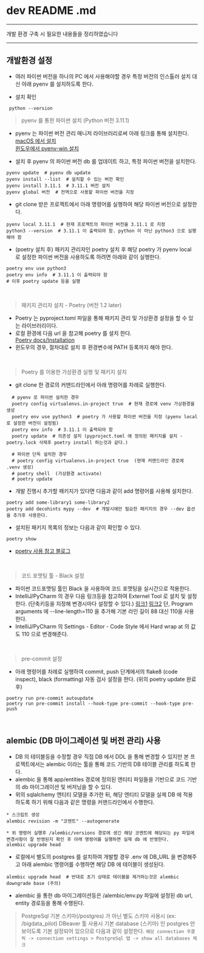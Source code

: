 # dev README .md

---
개발 환경 구축 시 필요한 내용들을 정리하였습니다

---

## 개발환경 설정

* 여러 파이썬 버전을 하나의 PC 에서 사용해야할 경우 특정 버전의 인스톨러 설치 대신 아래 pyenv 를 설치하도록 한다.
- 설치 확인
```shell
 python --version
```

> pyenv 를 통한 파이썬 설치 (Python 버전 3.11.1)
* pyenv 는 파이썬 버전 관리 매니저 라이브러리로써 아래 링크를 통해 설치한다.  
[macOS 에서 설치](https://leesh90.github.io/environment/2021/04/03/python-install/)  
[윈도우에서 pyenv-win 설치](https://thekkom.tistory.com/69)  


* 설치 후  pyenv 의 파이썬 버전 db 를 업데이트 하고, 특정 파이썬 버전을 설치한다.
```shell
pyenv update  # pyenv db update
pyenv install --list  # 설치할 수 있는 버전 확인 
pyenv install 3.11.1  # 3.11.1 버전 설치 
pyenv global 버전  # 전역으로 사용할 파이썬 버전을 지정
```
* git clone 받은 프로젝트에서 아래 명령어를 실행하여 해당 파이썬 버전으로 설정한다.
```shell
pyenv local 3.11.1  # 현재 프로젝트의 파이썬 버전을 3.11.1 로 지정
python3 --version  # 3.11.1 이 출력되야 함. python 이 아닌 python3 으로 실행해야 함
```
* (poetry 설치 후) 패키지 관리자인 poetry 설치 후 해당 poetry 가 pyenv local 로 설정한 파이썬 버전을 사용하도록 하려면 아래와 같이 실행한다.
```shell
poetry env use python3
poetry env info  # 3.11.1 이 출력되야 함
# 이후 poetry update 등을 실행
```

<br/>

>패키지 관리자 설치 - Poetry (버전 1.2 later)
* Poetry 는 pyproject.toml 파일을 통해 패키지 관리 및 가상환경 설정을 할 수 있는 라이브러리이다.
* 로컬 환경에 다음 url 을 참고해 poetry 를 설치 한다.    
  [Poetry docs/Installation](https://python-poetry.org/docs/#installation)
* 윈도우의 경우, 절차대로 설치 후 환경변수에 PATH 등록까지 해야 한다.

<br/>

>Poetry 를 이용한 가상환경 실행 및 패키지 설치
* git clone 한 경로의 커맨드라인에서 아래 명령어를 차례로 실행한다.
```shell
  # pyenv 로 파이썬 설치한 경우
  poetry config virtualenvs.in-project true  # 현재 경로에 venv 가상환경을 생성
  poetry env use python3  # poetry 가 사용할 파이썬 버전을 지정 (pyenv local 로 설정한 버전이 설정됨)
  poetry env info  # 3.11.1 이 출력되야 함
  poetry update  # 의존성 설치 (pyproject.toml 에 정의된 패키지를 설치 - poetry.lock 삭제후 poetry install 하는것과 같다.)
  
  # 파이썬 단독 설치한 경우
  # poetry config virtualenvs.in-project true  (현재 커맨드라인 경로에 .venv 생성)
  # poetry shell  (가상환경 activate)
  # poetry update
``` 

* 개발 진행시 추가할 패키지가 있다면 다음과 같이 add 명령어를 사용해 설치한다.
```shell
poetry add some-library1 some-library2
poetry add decohints mypy --dev  # 개발시에만 필요한 패키지의 경우 --dev 옵션을 추가후 사용한다.
```

* 설치된 패키지 목록의 정보는 다음과 같이 확인할 수 있다.
```shell
poetry show
```

* [poetry 사용 참고 블로그](https://velog.io/@hj8853/Poetry%EB%A5%BC-%EC%82%AC%EC%9A%A9%ED%95%98%EC%97%AC-%EA%B0%80%EC%83%81%ED%99%98%EA%B2%BD-%EB%A7%8C%EB%93%A4%EA%B8%B0)

<br/>


> 코드 포맷팅 툴 - Black 설정
* 파이썬 코드포맷팅 툴인 Black 을 사용하여 코드 포맷팅을 실시간으로 적용한다.
* IntelliJ/PyCharm 의 경우 다음 링크등을 참고하여 Externel Tool 로 설치 및 설정한다. (단축키등을 지정해 변경시마다 설정할 수 있다.)
  [링크1](https://medium.com/daehyun-baek/python-%EC%BD%94%EB%93%9C-%EC%8A%A4%ED%83%80%EC%9D%BC-%ED%88%B4-pycharm-%ED%99%98%EA%B2%BD-flake8-black-4adba134696a)
  [링크2](https://velog.io/@heka1024/PyCharm-%ED%8F%AC%EB%A7%A4%ED%84%B0%EB%A1%9C-Black-%EC%84%A4%EC%A0%95%ED%95%98%EA%B8%B0)
  단, Program arguments 에 --line-length=110 을 추가해 기본 라인 길이 88 대신 110을 사용 한다.
* IntelliJ/PyCharm 의 Settings - Editor - Code Style 에서 Hard wrap at 의 값도 110 으로 변경해준다.

<br/>

> pre-commit 설정
* 아래 명령어를 차례로 실행하여 commit, push 단계에서의 flake8 (code inspect), black (formatting) 자동 검사 설정을 한다. (위의 poetry update 완료 후)
```shell
poetry run pre-commit autoupdate
poetry run pre-commit install --hook-type pre-commit --hook-type pre-push
```


<br/>

## alembic (DB 마이그레이션 및 버전 관리) 사용
* DB 의 테이블등을 수정할 경우 직접 DB 에서 DDL 을 통해 변경할 수 있지만 본 프로젝트에서는 alembic 이라는 툴을 통해 코드 기반의 DB 테이블 관리를 하도록 한다.
* alembic 을 통해 app/entities 경로에 정의된 엔티티 파일들을 기반으로 코드 기반의 db 마이그레이션 및 버저닝을 할 수 있다.
* 위의 sqlalchemy 엔티티 모델을 추가한 뒤, 해당 엔티티 모델을 실제 DB 에 적용하도록 하기 위해 다음과 같은 명령을 커맨드라인에서 수행한다.
```shell
* 스크립트 생성
alembic revision -m "코멘트" --autogenerate

* 위 명령어 실행후 /alembic/versions 경로에 생긴 해당 코멘트에 해당되는 py 파일에 변경사항이 잘 반영된지 확인 후 아래 명령어를 실행하면 실제 db 에 반영한다.
alembic upgrade head
```

* 로컬에서 별도의 postgres 를 설치하여 개발할 경우 .env 에 DB_URL 을 변경해주고 아래 alembic 명령어를 수행하면 해당 DB 에 테이블이 생성된다.
```shell
alembic upgrade head  # 반대로 초기 상태로 테이블을 제거하는것은 alembic downgrade base (주의)
```
* alembic 을 통한 db 마이그레이션등은 /alembic/env.py 파일에 설정된 db url, entity 경로등을 통해 수행된다.

> PostgreSql 기본 스키마(/postgres) 가 아닌 별도 스키마 사용시 (ex: /bigdata_pilot)
  DBeaver 툴 사용시 기본 database (스키마) 인 postgres 만 보이도록 기본 설정되어 있으므로 다음과 같이 설정한다.
  ```해당 connection 우클릭 -> connection settings > PostgreSql 탭 -> show all databases 체크```

<br/>

